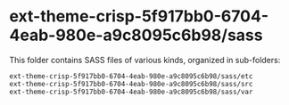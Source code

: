 # ext-theme-crisp-5f917bb0-6704-4eab-980e-a9c8095c6b98/sass

This folder contains SASS files of various kinds, organized in sub-folders:

    ext-theme-crisp-5f917bb0-6704-4eab-980e-a9c8095c6b98/sass/etc
    ext-theme-crisp-5f917bb0-6704-4eab-980e-a9c8095c6b98/sass/src
    ext-theme-crisp-5f917bb0-6704-4eab-980e-a9c8095c6b98/sass/var
